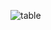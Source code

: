 ![table](https://github.com/muhammadayaan2001/style-custom-border-table/assets/103214449/2cc41897-df17-4a8e-a2a1-8cc16e720bc7)
